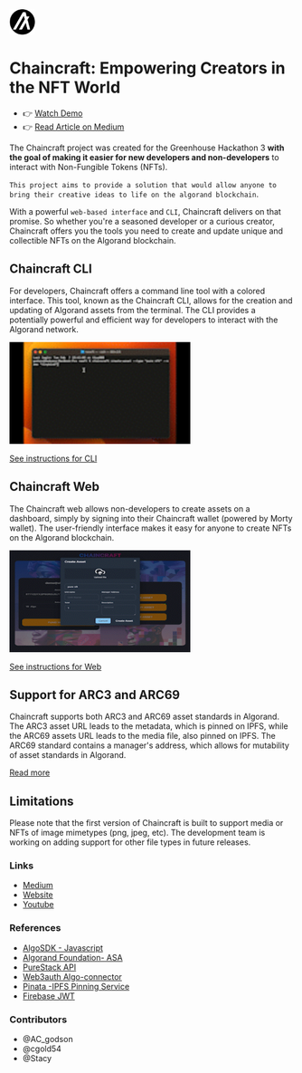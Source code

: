 <img src="https://github.com/acgodson/mortywallet/blob/main/public/algo.svg" width="auto" height="45">

# Chaincraft: Empowering Creators in the NFT World

- 👉 [Watch Demo](https://youtu.be/i2E8fnoTjg8)
- 👉 [Read Article on Medium]()

The Chaincraft project was created for the Greenhouse Hackathon 3 **with the goal of making it easier for new developers and non-developers** to interact with Non-Fungible Tokens (NFTs).

`This project aims to provide a solution that would allow anyone to bring their creative ideas to life on the algorand blockchain`.

With a powerful `web-based interface` and `CLI`, Chaincraft delivers on that promise. So whether you're a seasoned developer or a curious creator, Chaincraft offers you the tools you need to create and update unique and collectible NFTs on the Algorand blockchain.

## Chaincraft CLI

For developers, Chaincraft offers a command line tool with a colored interface. This tool, known as the Chaincraft CLI, allows for the creation and updating of Algorand assets from the terminal. The CLI provides a potentially powerful and efficient way for developers to interact with the Algorand network.

<!-- ![preview](./chaincraft-CLI/screenshots/test.gif) -->
<img src="https://github.com/acgodson/chaincraft/blob/main/chaincraft-CLI/screenshots/test.gif" width="320" height="180">

[See instructions for CLI]()

## Chaincraft Web

The Chaincraft web allows non-developers to create assets on a dashboard, simply by signing into their Chaincraft wallet (powered by Morty wallet). The user-friendly interface makes it easy for anyone to create NFTs on the Algorand blockchain.

<img src="https://github.com/acgodson/chaincraft/blob/main/chaincraft-web/screenshots/con.gif" width="320" height="180">

[See instructions for Web]()

## Support for ARC3 and ARC69

Chaincraft supports both ARC3 and ARC69 asset standards in Algorand. The ARC3 asset URL leads to the metadata, which is pinned on IPFS, while the ARC69 assets URL leads to the media file, also pinned on IPFS. The ARC69 standard contains a manager's address, which allows for mutability of asset standards in Algorand.

[Read more]()

## Limitations

Please note that the first version of Chaincraft is built to support media or NFTs of image mimetypes (png, jpeg, etc). The development team is working on adding support for other file types in future releases.

### Links

- [Medium]()
- [Website](https://asset.chaincraft-algo.web.app)
- [Youtube](https://youtu.be/i2E8fnoTjg8)

### References
- [AlgoSDK - Javascript]()
- [Algorand Foundation- ASA]()
- [PureStack API]()
- [Web3auth Algo-connector]()
- [Pinata -IPFS Pinning Service]()
- [Firebase JWT]()

### Contributors

- @AC_godson
- @cgold54
- @Stacy
